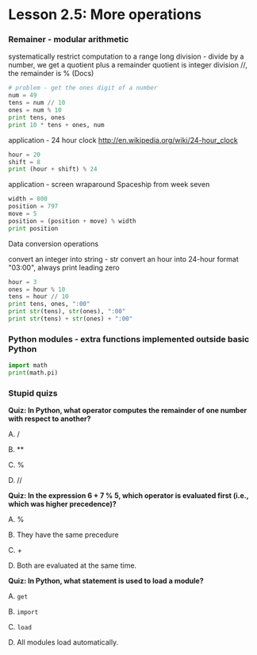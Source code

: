 # Lesson 2.5: More operations

### Remainer - modular arithmetic

systematically restrict computation to a range
long division - divide by a number, we get a quotient plus a remainder
quotient is integer division //, the remainder is % (Docs)

```python
# problem - get the ones digit of a number
num = 49
tens = num // 10
ones = num % 10
print tens, ones
print 10 * tens + ones, num
```

application - 24 hour clock
http://en.wikipedia.org/wiki/24-hour_clock

```python
hour = 20
shift = 8
print (hour + shift) % 24
```

application - screen wraparound
Spaceship from week seven

```python
width = 800
position = 797
move = 5
position = (position + move) % width
print position
```

Data conversion operations

convert an integer into string - str
convert an hour into 24-hour format "03:00", always print leading zero

```python
hour = 3
ones = hour % 10
tens = hour // 10
print tens, ones, ":00"
print str(tens), str(ones), ":00"
print str(tens) + str(ones) + ":00"
```

### Python modules - extra functions implemented outside basic Python

```python
import math
print(math.pi)
```







### Stupid quizs

**Quiz: In Python, what operator computes the remainder of one number with respect to another?**

A. /

B. **

C. %

D. //



**Quiz: In the expression 6 + 7 % 5, which operator is evaluated first (i.e., which was higher precedence)?**

A. %

B. They have the same precedure

C. +

D. Both are evaluated at the same time.

**Quiz: In Python, what statement is used to load a module?**

A. `get`

B. `import`

C. `load`

D. All modules load automatically.
